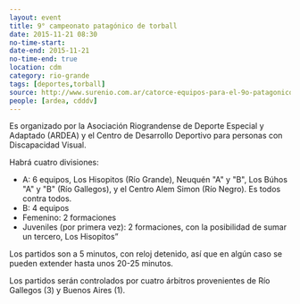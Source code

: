 ```yaml
---
layout: event 
title: 9° campeonato patagónico de torball
date: 2015-11-21 08:30
no-time-start: 
date-end: 2015-11-21
no-time-end: true
location: cdm
category: rio-grande
tags: [deportes,torball]
source: http://www.surenio.com.ar/catorce-equipos-para-el-9o-patagonico-de-torball/
people: [ardea, cdddv]
---
```


Es organizado por la Asociación Riograndense de Deporte Especial y Adaptado (ARDEA) y el Centro de Desarrollo Deportivo para personas con Discapacidad Visual.

Habrá cuatro divisiones: 

- A: 6 equipos, Los Hisopitos (Río Grande), Neuquén "A" y "B", Los Búhos "A" y "B" (Río Gallegos), y el Centro Alem Simon (Río Negro). Es todos contra todos.
- B: 4 equipos
- Femenino: 2 formaciones
- Juveniles (por primera vez): 2 formaciones, con la posibilidad de sumar un tercero, Los Hisopitos”

Los partidos son a 5 minutos, con reloj detenido, así que en algún caso se pueden extender hasta unos 20-25 minutos. 

Los partidos serán controlados por cuatro árbitros provenientes de Río Gallegos (3) y Buenos Aires (1).